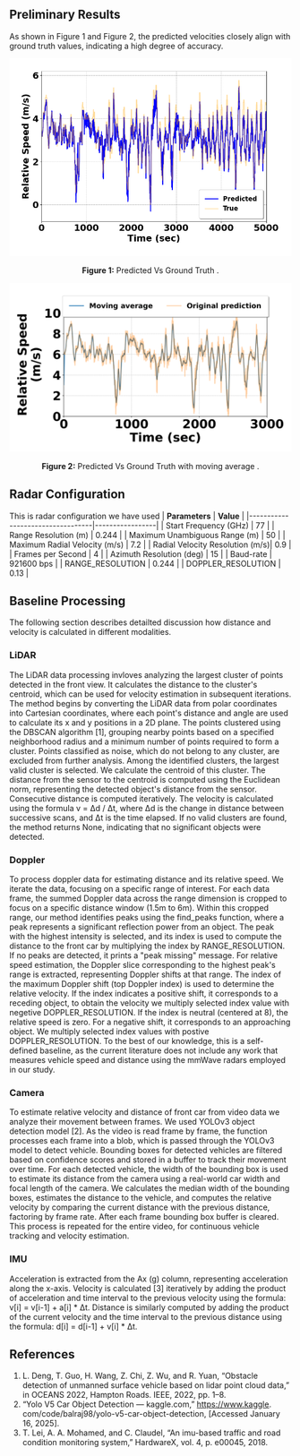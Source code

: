 
## Preliminary Results
As shown in Figure 1 and Figure 2, the
predicted velocities closely align with ground truth values,
indicating a high degree of accuracy.
<div align="center">
    <img src="assets/model_output.png"  Configuration Image 1" width="600">
    <p><b>Figure 1:</b> Predicted Vs Ground Truth .</p>
    <img src="assets/noisy_vs_smooth.png"  width="600">
    <p><b>Figure 2:</b> Predicted Vs Ground Truth with moving average .</p>
</div>

## Radar Configuration
This is radar configuration we have used
| **Parameters**                  | **Value**       |
|----------------------------------|-----------------|
| Start Frequency (GHz)           | 77              |
| Range Resolution (m)            | 0.244           |
| Maximum Unambiguous Range (m)   | 50              |
| Maximum Radial Velocity (m/s)   | 7.2             |
| Radial Velocity Resolution (m/s)| 0.9             |
| Frames per Second               | 4               |
| Azimuth Resolution (deg)        | 15              |
| Baud-rate                       | 921600 bps      |
| RANGE_RESOLUTION                | 0.244           |
| DOPPLER_RESOLUTION              | 0.13            |

## Baseline Processing
The following section describes detailted discussion how distance and velocity is calculated in different modalities.  
### LiDAR

The LiDAR data processing invloves analyzing the largest cluster of points detected in the front view. It calculates the distance to the cluster's centroid, which can be used for velocity estimation in subsequent iterations. The method begins by converting the LiDAR data from polar coordinates into Cartesian coordinates, where each point's distance and angle are used to calculate its x and y positions in a 2D plane. The points clustered using the DBSCAN algorithm [1], grouping nearby points based on a specified neighborhood radius and a minimum number of points required to form a cluster. Points classified as noise, which do not belong to any cluster, are excluded from further analysis. Among the identified clusters, the largest valid cluster is selected. We calculate the centroid of this cluster. The distance from the sensor to the centroid is computed using the Euclidean norm, representing the detected object's distance from the sensor. Consecutive distance is computed iteratively. The velocity is calculated using the formula v = Δd / Δt, where Δd is the change in distance between successive scans, and Δt is the time elapsed. If no valid clusters are found, the method returns None, indicating that no significant objects were detected.

### Doppler
To process doppler data for estimating  distance and its relative speed. We iterate the data, focusing on a specific range of interest. For each data frame, the summed Doppler data across the range dimension is cropped to focus on a specific distance window (1.5m to 6m). Within this cropped range, our method identifies peaks using the find_peaks function, where a peak represents a significant reflection power from an object. The peak with the highest intensity is selected, and its index is used to compute the distance to the front car by multiplying the index by RANGE_RESOLUTION. If no peaks are detected, it prints a "peak missing" message. For relative speed estimation, the Doppler slice corresponding to the highest peak's range is extracted, representing Doppler shifts at that range. The index of the maximum Doppler shift (top Doppler index) is used to determine the relative velocity. If the index indicates a positive shift, it corresponds to a receding object, to obtain the velocity we multiply selected index value with negetive DOPPLER_RESOLUTION. If the index is neutral (centered at 8), the relative speed is zero. For a negative shift, it corresponds to an approaching object. We multiply selected index values with postive DOPPLER_RESOLUTION. To the best of our knowledge, this is a self-defined baseline, as the current literature does not include any work that measures vehicle speed and distance using the mmWave radars employed in our study.

### Camera
To estimate relative velocity and distance of front car from video data we analyze their movement between frames. We used YOLOv3 object detection model [2]. As the video is read frame by frame, the function processes each frame into a blob, which is passed through the YOLOv3 model to detect vehicle. Bounding boxes for detected vehicles are filtered based on confidence scores and stored in a buffer to track their movement over time. For each detected vehicle, the width of the bounding box is used to estimate its distance from the camera using a real-world car width and focal length of the camera. We calculates the median width of the bounding boxes, estimates the distance to the vehicle, and computes the relative velocity by comparing the current distance with the previous distance, factoring by frame rate. After each frame bounding box buffer is cleared. This process is repeated for the entire video, for continuous vehicle tracking and velocity estimation.
### IMU
Acceleration is extracted from the Ax (g) column, representing acceleration along the x-axis. Velocity is calculated [3] iteratively by adding the product of acceleration and time interval to the previous velocity using the formula:
v[i] = v[i-1] + a[i] * Δt. Distance is similarly computed by adding the product of the current velocity and the time interval to the previous distance using the formula: d[i] = d[i-1] + v[i] * Δt. 


## References
1. L. Deng, T. Guo, H. Wang, Z. Chi, Z. Wu, and R. Yuan, “Obstacle
detection of unmanned surface vehicle based on lidar point cloud data,”
in OCEANS 2022, Hampton Roads. IEEE, 2022, pp. 1–8.
2. “Yolo V5 Car Object Detection — kaggle.com,” https://www.kaggle.
com/code/balraj98/yolo-v5-car-object-detection, [Accessed January 16,
2025].
3. T. Lei, A. A. Mohamed, and C. Claudel, “An imu-based traffic and road
condition monitoring system,” HardwareX, vol. 4, p. e00045, 2018.




